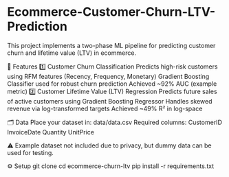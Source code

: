 # Ecommerce-Customer-Churn-LTV-Prediction
This project implements a two-phase ML pipeline for predicting customer churn and lifetime value (LTV) in ecommerce.

🔹 Features
1️⃣ Customer Churn Classification
Predicts high-risk customers using RFM features (Recency, Frequency, Monetary)
Gradient Boosting Classifier used for robust churn prediction
Achieved ~92% AUC (example metric)
2️⃣ Customer Lifetime Value (LTV) Regression
Predicts future sales of active customers using Gradient Boosting Regressor
Handles skewed revenue via log-transformed targets
Achieved ~49% R² in log-space

🗂️ Data
Place your dataset in: data/data.csv
Required columns:
CustomerID
InvoiceDate
Quantity
UnitPrice

⚠️ Example dataset not included due to privacy, but dummy data can be used for testing.

⚙️ Setup
git clone <repo-url>
cd ecommerce-churn-ltv
pip install -r requirements.txt
